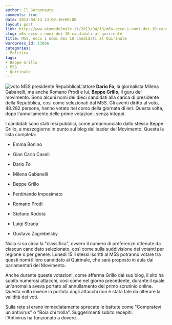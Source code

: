 ```yaml
---
author: Il Gorgonauta
comments: true
date: 2013-04-13 13:00:16+00:00
layout: post
link: http://www.atomodelmale.it/2013/04/13/m5s-ecco-i-nomi-dei-10-candidati-al-quirinale/
slug: m5s-ecco-i-nomi-dei-10-candidati-al-quirinale
title: M5S, ecco i nomi dei 10 candidati al Quirinale
wordpress_id: 13066
categories:
- Politica
tags:
- Beppe Grillo
- M5S
- Quirinale
---
```


![voto M5S presidente Repubblica](http://www.atomodelmale.it/wp-content/uploads/2013/04/voto-M5S-presidente-Repubblica-300x180.jpeg)L'attore **Dario Fo**, la giornalista Milena Gabanelli, ma anche Romano Prodi e lui, **Beppe Grillo**, il guru del movimento. Sono alcuni nomi dei dieci candidati alla carica di presidente della Repubblica, così come selezionati dal M5S. Gli aventi diritto al voto, 48.282 persone, hanno votato nel corso della giornata di ieri. Questa volta, dopo l'annullamento delle prime votazioni, senza intoppi.

I candidati sono stati resi pubblici, come preannunciato dallo stesso Beppe Grillo, a mezzogiorno in punto sul blog del leader del Movimento. Questa la lista completa:



	
  * Emma Bonino

	
  * Gian Carlo Caselli

	
  * Dario Fo

	
  * Milena Gabanelli

	
  * Beppe Grillo

	
  * Ferdinando Imposimato

	
  * Romano Prodi

	
  * Stefano Rodotà

	
  * Luigi Strada

	
  * Gustavo Zagrebelsky



Nulla si sa circa la "classifica", ovvero il numero di preferenze ottenute da ciascun candidato selezionato, così come sulla suddivisione dei votanti per regione o per genere. Lunedì 15 li stessi iscritti al M5S potranno votare tra questi nomi il loro candidato al Quirinale, che sarà proposto in aula dai parlamentari del Movimento.

Anche durante queste votazioni, come afferma Grillo dal suo blog, il sito ha subito numerosi attacchi, così come nel giorno precedente, durante il quale un'anomalia aveva portato all'annullamento del primo scrutinio online. Questa volta invece la portata dagli attacchi non è stata tale da alterare la validità dei voti.

Sulla rete si erano immediatamente sprecate le battute come "Compratevi un antivirus" o "Boia chi trolla". Suggerimenti subito recepiti: l'Antivirus ha funzionato a dovere.

